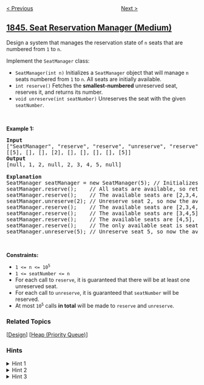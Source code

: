 <!--|This file generated by command(leetcode description); DO NOT EDIT.    |-->
<!--+----------------------------------------------------------------------+-->
<!--|@author    openset <openset.wang@gmail.com>                           |-->
<!--|@link      https://github.com/openset                                 |-->
<!--|@home      https://github.com/openset/leetcode                        |-->
<!--+----------------------------------------------------------------------+-->

[< Previous](../replace-all-digits-with-characters "Replace All Digits with Characters")
　　　　　　　　　　　　　　　　
[Next >](../maximum-element-after-decreasing-and-rearranging "Maximum Element After Decreasing and Rearranging")

## [1845. Seat Reservation Manager (Medium)](https://leetcode.com/problems/seat-reservation-manager "座位预约管理系统")

<p>Design a system that manages the reservation state of <code>n</code> seats that are numbered from <code>1</code> to <code>n</code>.</p>

<p>Implement the <code>SeatManager</code> class:</p>

<ul>
	<li><code>SeatManager(int n)</code> Initializes a <code>SeatManager</code> object that will manage <code>n</code> seats numbered from <code>1</code> to <code>n</code>. All seats are initially available.</li>
	<li><code>int reserve()</code> Fetches the <strong>smallest-numbered</strong> unreserved seat, reserves it, and returns its number.</li>
	<li><code>void unreserve(int seatNumber)</code> Unreserves the seat with the given <code>seatNumber</code>.</li>
</ul>

<p>&nbsp;</p>
<p><strong>Example 1:</strong></p>

<pre>
<strong>Input</strong>
[&quot;SeatManager&quot;, &quot;reserve&quot;, &quot;reserve&quot;, &quot;unreserve&quot;, &quot;reserve&quot;, &quot;reserve&quot;, &quot;reserve&quot;, &quot;reserve&quot;, &quot;unreserve&quot;]
[[5], [], [], [2], [], [], [], [], [5]]
<strong>Output</strong>
[null, 1, 2, null, 2, 3, 4, 5, null]

<strong>Explanation</strong>
SeatManager seatManager = new SeatManager(5); // Initializes a SeatManager with 5 seats.
seatManager.reserve();    // All seats are available, so return the lowest numbered seat, which is 1.
seatManager.reserve();    // The available seats are [2,3,4,5], so return the lowest of them, which is 2.
seatManager.unreserve(2); // Unreserve seat 2, so now the available seats are [2,3,4,5].
seatManager.reserve();    // The available seats are [2,3,4,5], so return the lowest of them, which is 2.
seatManager.reserve();    // The available seats are [3,4,5], so return the lowest of them, which is 3.
seatManager.reserve();    // The available seats are [4,5], so return the lowest of them, which is 4.
seatManager.reserve();    // The only available seat is seat 5, so return 5.
seatManager.unreserve(5); // Unreserve seat 5, so now the available seats are [5].
</pre>

<p>&nbsp;</p>
<p><strong>Constraints:</strong></p>

<ul>
	<li><code>1 &lt;= n &lt;= 10<sup>5</sup></code></li>
	<li><code>1 &lt;= seatNumber &lt;= n</code></li>
	<li>For each call to <code>reserve</code>, it is guaranteed that there will be at least one unreserved seat.</li>
	<li>For each call to <code>unreserve</code>, it is guaranteed that <code>seatNumber</code> will be reserved.</li>
	<li>At most <code>10<sup>5</sup></code> calls <strong>in total</strong> will be made to <code>reserve</code> and <code>unreserve</code>.</li>
</ul>

### Related Topics
  [[Design](../../tag/design/README.md)]
  [[Heap (Priority Queue)](../../tag/heap-priority-queue/README.md)]

### Hints
<details>
<summary>Hint 1</summary>
You need a data structure that maintains the states of the seats. This data structure should also allow you to get the first available seat and flip the state of a seat in a reasonable time.
</details>

<details>
<summary>Hint 2</summary>
You can let the data structure contain the available seats. Then you want to be able to get the lowest element and erase an element, in a reasonable time.
</details>

<details>
<summary>Hint 3</summary>
Ordered sets support these operations.
</details>
